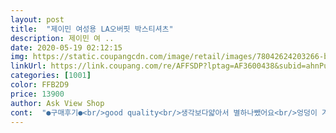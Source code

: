 ```yaml
---
layout: post 
title:  "제이민 여성용 LA오버핏 박스티셔츠" 
description: 제이민 여 ..
date: 2020-05-19 02:12:15 
img: https://static.coupangcdn.com/image/retail/images/78042624203266-b0297525-5160-44ae-af07-e3b1e6f83e3a.jpg 
linkUrl: https://link.coupang.com/re/AFFSDP?lptag=AF3600438&subid=ahnPublicAsk&pageKey=1329619674&itemId=2353442090&vendorItemId=70412994701&traceid=V0-113-4ab88b78a1ff5b17 
categories: [1001] 
color: FFB2D9 
price: 13900 
author: Ask View Shop 
cont:  "●구매후기●<br/>good quality<br/>생각보다얇아서 별하나뺐어요<br/>엉덩이 겨우 가리는정도.<br/>.<br/> 폭은 넉넉해요<br/>옷자체는 괜찮아요<br/>이건 푸대야  싸이즈는 왜있는건가요 사지마세요<br/>임산부인 저한테는 엄청 길지않네요<br/>" 
---
```

